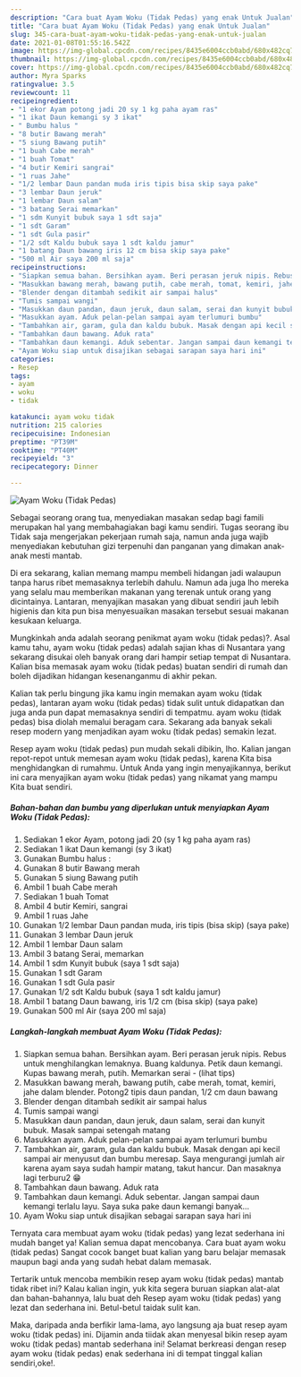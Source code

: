 ```yaml
---
description: "Cara buat Ayam Woku (Tidak Pedas) yang enak Untuk Jualan"
title: "Cara buat Ayam Woku (Tidak Pedas) yang enak Untuk Jualan"
slug: 345-cara-buat-ayam-woku-tidak-pedas-yang-enak-untuk-jualan
date: 2021-01-08T01:55:16.542Z
image: https://img-global.cpcdn.com/recipes/8435e6004ccb0abd/680x482cq70/ayam-woku-tidak-pedas-foto-resep-utama.jpg
thumbnail: https://img-global.cpcdn.com/recipes/8435e6004ccb0abd/680x482cq70/ayam-woku-tidak-pedas-foto-resep-utama.jpg
cover: https://img-global.cpcdn.com/recipes/8435e6004ccb0abd/680x482cq70/ayam-woku-tidak-pedas-foto-resep-utama.jpg
author: Myra Sparks
ratingvalue: 3.5
reviewcount: 11
recipeingredient:
- "1 ekor Ayam potong jadi 20 sy 1 kg paha ayam ras"
- "1 ikat Daun kemangi sy 3 ikat"
- " Bumbu halus "
- "8 butir Bawang merah"
- "5 siung Bawang putih"
- "1 buah Cabe merah"
- "1 buah Tomat"
- "4 butir Kemiri sangrai"
- "1 ruas Jahe"
- "1/2 lembar Daun pandan muda iris tipis bisa skip saya pake"
- "3 lembar Daun jeruk"
- "1 lembar Daun salam"
- "3 batang Serai memarkan"
- "1 sdm Kunyit bubuk saya 1 sdt saja"
- "1 sdt Garam"
- "1 sdt Gula pasir"
- "1/2 sdt Kaldu bubuk saya 1 sdt kaldu jamur"
- "1 batang Daun bawang iris 12 cm bisa skip saya pake"
- "500 ml Air saya 200 ml saja"
recipeinstructions:
- "Siapkan semua bahan. Bersihkan ayam. Beri perasan jeruk nipis. Rebus untuk menghilangkan lemaknya. Buang kaldunya. Petik daun kemangi. Kupas bawang merah, putih. Memarkan serai           (lihat tips)"
- "Masukkan bawang merah, bawang putih, cabe merah, tomat, kemiri, jahe dalam blender. Potong2 tipis daun pandan, 1/2 cm daun bawang"
- "Blender dengan ditambah sedikit air sampai halus"
- "Tumis sampai wangi"
- "Masukkan daun pandan, daun jeruk, daun salam, serai dan kunyit bubuk. Masak sampai setengah matang"
- "Masukkan ayam. Aduk pelan-pelan sampai ayam terlumuri bumbu"
- "Tambahkan air, garam, gula dan kaldu bubuk. Masak dengan api kecil sampai air menyusut dan bumbu meresap. Saya mengurangi jumlah air karena ayam saya sudah hampir matang, takut hancur. Dan masaknya lagi terburu2 😁"
- "Tambahkan daun bawang. Aduk rata"
- "Tambahkan daun kemangi. Aduk sebentar. Jangan sampai daun kemangi terlalu layu. Saya suka pake daun kemangi banyak..."
- "Ayam Woku siap untuk disajikan sebagai sarapan saya hari ini"
categories:
- Resep
tags:
- ayam
- woku
- tidak

katakunci: ayam woku tidak 
nutrition: 215 calories
recipecuisine: Indonesian
preptime: "PT39M"
cooktime: "PT40M"
recipeyield: "3"
recipecategory: Dinner

---
```



![Ayam Woku (Tidak Pedas)](https://img-global.cpcdn.com/recipes/8435e6004ccb0abd/680x482cq70/ayam-woku-tidak-pedas-foto-resep-utama.jpg)

Sebagai seorang orang tua, menyediakan masakan sedap bagi famili merupakan hal yang membahagiakan bagi kamu sendiri. Tugas seorang ibu Tidak saja mengerjakan pekerjaan rumah saja, namun anda juga wajib menyediakan kebutuhan gizi terpenuhi dan panganan yang dimakan anak-anak mesti mantab.

Di era  sekarang, kalian memang mampu membeli hidangan jadi walaupun tanpa harus ribet memasaknya terlebih dahulu. Namun ada juga lho mereka yang selalu mau memberikan makanan yang terenak untuk orang yang dicintainya. Lantaran, menyajikan masakan yang dibuat sendiri jauh lebih higienis dan kita pun bisa menyesuaikan masakan tersebut sesuai makanan kesukaan keluarga. 



Mungkinkah anda adalah seorang penikmat ayam woku (tidak pedas)?. Asal kamu tahu, ayam woku (tidak pedas) adalah sajian khas di Nusantara yang sekarang disukai oleh banyak orang dari hampir setiap tempat di Nusantara. Kalian bisa memasak ayam woku (tidak pedas) buatan sendiri di rumah dan boleh dijadikan hidangan kesenanganmu di akhir pekan.

Kalian tak perlu bingung jika kamu ingin memakan ayam woku (tidak pedas), lantaran ayam woku (tidak pedas) tidak sulit untuk didapatkan dan juga anda pun dapat memasaknya sendiri di tempatmu. ayam woku (tidak pedas) bisa diolah memalui beragam cara. Sekarang ada banyak sekali resep modern yang menjadikan ayam woku (tidak pedas) semakin lezat.

Resep ayam woku (tidak pedas) pun mudah sekali dibikin, lho. Kalian jangan repot-repot untuk memesan ayam woku (tidak pedas), karena Kita bisa menghidangkan di rumahmu. Untuk Anda yang ingin menyajikannya, berikut ini cara menyajikan ayam woku (tidak pedas) yang nikamat yang mampu Kita buat sendiri.

<!--inarticleads1-->

##### Bahan-bahan dan bumbu yang diperlukan untuk menyiapkan Ayam Woku (Tidak Pedas):

1. Sediakan 1 ekor Ayam, potong jadi 20 (sy 1 kg paha ayam ras)
1. Sediakan 1 ikat Daun kemangi (sy 3 ikat)
1. Gunakan  Bumbu halus :
1. Gunakan 8 butir Bawang merah
1. Gunakan 5 siung Bawang putih
1. Ambil 1 buah Cabe merah
1. Sediakan 1 buah Tomat
1. Ambil 4 butir Kemiri, sangrai
1. Ambil 1 ruas Jahe
1. Gunakan 1/2 lembar Daun pandan muda, iris tipis (bisa skip) (saya pake)
1. Gunakan 3 lembar Daun jeruk
1. Ambil 1 lembar Daun salam
1. Ambil 3 batang Serai, memarkan
1. Ambil 1 sdm Kunyit bubuk (saya 1 sdt saja)
1. Gunakan 1 sdt Garam
1. Gunakan 1 sdt Gula pasir
1. Gunakan 1/2 sdt Kaldu bubuk (saya 1 sdt kaldu jamur)
1. Ambil 1 batang Daun bawang, iris 1/2 cm (bisa skip) (saya pake)
1. Gunakan 500 ml Air (saya 200 ml saja)




<!--inarticleads2-->

##### Langkah-langkah membuat Ayam Woku (Tidak Pedas):

1. Siapkan semua bahan. Bersihkan ayam. Beri perasan jeruk nipis. Rebus untuk menghilangkan lemaknya. Buang kaldunya. Petik daun kemangi. Kupas bawang merah, putih. Memarkan serai -           (lihat tips)
1. Masukkan bawang merah, bawang putih, cabe merah, tomat, kemiri, jahe dalam blender. Potong2 tipis daun pandan, 1/2 cm daun bawang
1. Blender dengan ditambah sedikit air sampai halus
1. Tumis sampai wangi
1. Masukkan daun pandan, daun jeruk, daun salam, serai dan kunyit bubuk. Masak sampai setengah matang
1. Masukkan ayam. Aduk pelan-pelan sampai ayam terlumuri bumbu
1. Tambahkan air, garam, gula dan kaldu bubuk. Masak dengan api kecil sampai air menyusut dan bumbu meresap. Saya mengurangi jumlah air karena ayam saya sudah hampir matang, takut hancur. Dan masaknya lagi terburu2 😁
1. Tambahkan daun bawang. Aduk rata
1. Tambahkan daun kemangi. Aduk sebentar. Jangan sampai daun kemangi terlalu layu. Saya suka pake daun kemangi banyak...
1. Ayam Woku siap untuk disajikan sebagai sarapan saya hari ini




Ternyata cara membuat ayam woku (tidak pedas) yang lezat sederhana ini mudah banget ya! Kalian semua dapat mencobanya. Cara buat ayam woku (tidak pedas) Sangat cocok banget buat kalian yang baru belajar memasak maupun bagi anda yang sudah hebat dalam memasak.

Tertarik untuk mencoba membikin resep ayam woku (tidak pedas) mantab tidak ribet ini? Kalau kalian ingin, yuk kita segera buruan siapkan alat-alat dan bahan-bahannya, lalu buat deh Resep ayam woku (tidak pedas) yang lezat dan sederhana ini. Betul-betul taidak sulit kan. 

Maka, daripada anda berfikir lama-lama, ayo langsung aja buat resep ayam woku (tidak pedas) ini. Dijamin anda tiidak akan menyesal bikin resep ayam woku (tidak pedas) mantab sederhana ini! Selamat berkreasi dengan resep ayam woku (tidak pedas) enak sederhana ini di tempat tinggal kalian sendiri,oke!.

